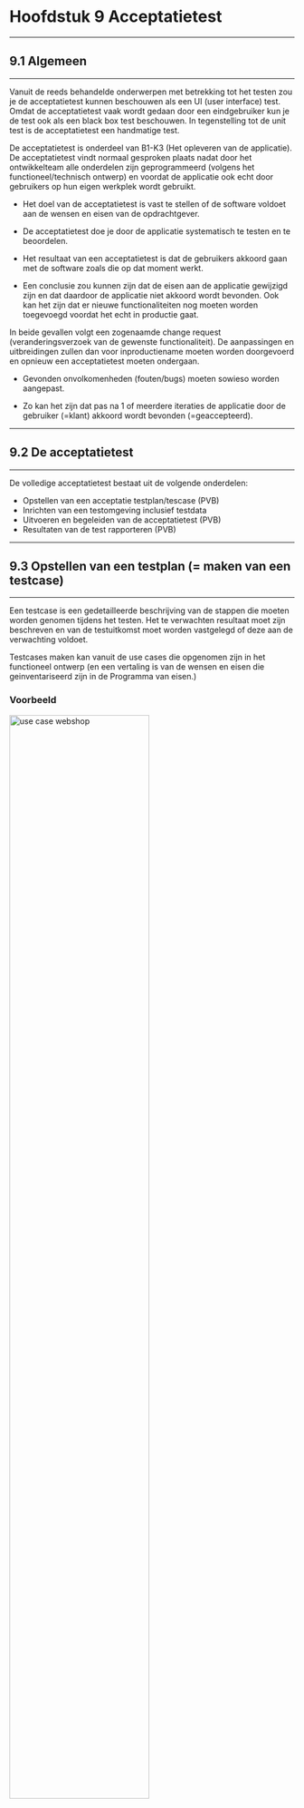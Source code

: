 # Hoofdstuk 9 Acceptatietest 

---
## 9.1 Algemeen
---

Vanuit de reeds behandelde onderwerpen met betrekking tot het testen zou je de acceptatietest
kunnen beschouwen als een UI (user interface) test.
Omdat de acceptatietest vaak wordt gedaan door een eindgebruiker kun je de test ook als een black box test beschouwen.
In tegenstelling tot de unit test is de acceptatietest een handmatige test. 

De acceptatietest is onderdeel van B1-K3 (Het opleveren van de applicatie).
De acceptatietest vindt normaal gesproken plaats nadat door het ontwikkelteam alle onderdelen zijn geprogrammeerd (volgens het functioneel/technisch ontwerp) en voordat de applicatie ook echt door gebruikers op hun eigen werkplek wordt gebruikt.

- Het doel van de acceptatietest is vast te stellen of de software voldoet aan de wensen en eisen van de opdrachtgever.

- De acceptatietest doe je door de applicatie systematisch te testen en te beoordelen.

- Het resultaat van een acceptatietest is dat de gebruikers akkoord gaan met de software zoals die op dat moment werkt.

- Een conclusie zou kunnen zijn dat de eisen aan de applicatie gewijzigd zijn en dat daardoor de applicatie niet akkoord wordt bevonden. Ook kan het zijn dat er nieuwe functionaliteiten nog moeten worden toegevoegd voordat het echt in productie gaat.

In beide gevallen volgt een zogenaamde change request (veranderingsverzoek van de gewenste functionaliteit). De aanpassingen en uitbreidingen zullen dan voor inproductiename moeten worden doorgevoerd en opnieuw een acceptatietest moeten ondergaan.

- Gevonden onvolkomenheden (fouten/bugs) moeten sowieso worden aangepast.

- Zo kan het zijn dat pas na 1 of meerdere iteraties de applicatie door de gebruiker (=klant) akkoord wordt bevonden (=geaccepteerd).

---
## 9.2 De acceptatietest 
---

De volledige acceptatietest bestaat uit de volgende onderdelen:

- Opstellen van een acceptatie testplan/tescase (PVB)
- Inrichten van een testomgeving inclusief testdata 
- Uitvoeren en begeleiden van de acceptatietest (PVB)
- Resultaten van de test rapporteren (PVB)

---
## 9.3 Opstellen van een testplan (= maken van een testcase) 
---

Een testcase is een gedetailleerde beschrijving van de stappen die moeten worden genomen tijdens het testen.
Het te verwachten resultaat moet zijn beschreven en van de testuitkomst moet worden vastgelegd of deze aan de verwachting voldoet.

Testcases maken kan vanuit de use cases die opgenomen zijn in het functioneel ontwerp (en een vertaling is van de wensen en eisen die geinventariseerd zijn in de Programma van eisen.)

### Voorbeeld 

<img width="70%" src="https://elo.kw1c.nl/CMS/Studie/811%20ICT-Academie/811%20VakkenInhoud/%5BB.06%20BEH%5D%20Onderhoud%20en%20beheer/25187%20%C2%A0%20Applicatie-%20en%20mediaontwikkelaar/Periode%2009/Productie/04.%20Aanvullend/UseCaseWebshop.png" alt="use case webshop">

<br>

<img width="70%" src="https://elo.kw1c.nl/CMS/Studie/811%20ICT-Academie/811%20VakkenInhoud/%5BB.06%20BEH%5D%20Onderhoud%20en%20beheer/25187%20%C2%A0%20Applicatie-%20en%20mediaontwikkelaar/Periode%2009/Productie/04.%20Aanvullend/AcceptatiTestCase1.jpg" alt="use case">

<br>

<img  width="70%" src="https://elo.kw1c.nl/CMS/Studie/811%20ICT-Academie/811%20VakkenInhoud/%5BB.06%20BEH%5D%20Onderhoud%20en%20beheer/25187%20%C2%A0%20Applicatie-%20en%20mediaontwikkelaar/Periode%2009/Productie/04.%20Aanvullend/AcceptatiTestCase2.jpg" alt="test case adhv usecase">

bron: Applicatie- en mediaontwikkelaar Niveau 4 - Hans van Rheenen - Brinkmann Uitgeverij 

__Klasseopdracht maak ook de testcase voor artikel wijzigen en artikel verwijderen uit de use case__

